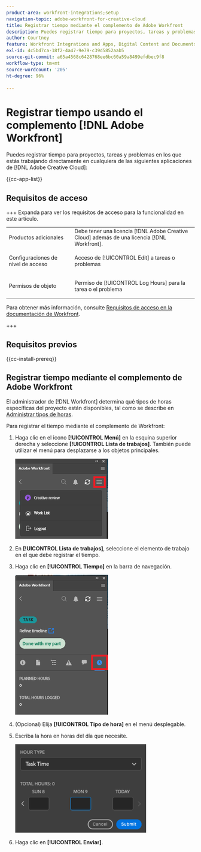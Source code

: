 ```yaml
---
product-area: workfront-integrations;setup
navigation-topic: adobe-workfront-for-creative-cloud
title: Registrar tiempo mediante el complemento de Adobe Workfront
description: Puedes registrar tiempo para proyectos, tareas y problemas en los que estás trabajando directamente en las aplicaciones de Adobe Creative Cloud.
author: Courtney
feature: Workfront Integrations and Apps, Digital Content and Documents
exl-id: 4c5bd7ca-18f2-4a47-9e79-c39d5852aab5
source-git-commit: a65a4568c6428768ee6bc60a59a8499efdbec9f8
workflow-type: tm+mt
source-wordcount: '205'
ht-degree: 96%

---
```


# Registrar tiempo usando el complemento [!DNL Adobe Workfront]

Puedes registrar tiempo para proyectos, tareas y problemas en los que estás trabajando directamente en cualquiera de las siguientes aplicaciones de [!DNL Adobe Creative Cloud]:

{{cc-app-list}}

## Requisitos de acceso

+++ Expanda para ver los requisitos de acceso para la funcionalidad en este artículo.

<table style="table-layout:auto"> 
 <col> 
 <col> 
 <tbody> 
  <tr> 
   <!--<td role="rowheader">[!DNL Adobe Workfront] package</td> 
   <td> Any</td> 
  </tr> 
  <tr data-mc-conditions=""> 
   <td role="rowheader">[!DNL Adobe Workfront] license</td> 
   <td>
   <p>Standard</p>
    <p>Work or higher</p> </td> 
  </tr> -->
  <tr> 
   <td role="rowheader">Productos adicionales</td> 
   <td>Debe tener una licencia [!DNL Adobe Creative Cloud] además de una licencia [!DNL Workfront].</td> 
  </tr> 
  <tr> 
   <td role="rowheader">Configuraciones de nivel de acceso</td> 
   <td> <p>Acceso de [!UICONTROL Edit] a tareas o problemas</p></td> 
  </tr> 
  <tr> 
   <td role="rowheader">Permisos de objeto</td> 
   <td> <p>Permiso de [!UICONTROL Log Hours] para la tarea o el problema</p> </td> 
  </tr> 
 </tbody> 
</table>

Para obtener más información, consulte [Requisitos de acceso en la documentación de Workfront](/help/quicksilver/administration-and-setup/add-users/access-levels-and-object-permissions/access-level-requirements-in-documentation.md).

+++

## Requisitos previos

{{cc-install-prereq}}

## Registrar tiempo mediante el complemento de Adobe Workfront

El administrador de [!DNL Workfront] determina qué tipos de horas específicas del proyecto están disponibles, tal como se describe en [Administrar tipos de horas](../../administration-and-setup/set-up-workfront/configure-timesheets-schedules/hour-types.md).

Para registrar el tiempo mediante el complemento de Workfront:

1. Haga clic en el icono **[!UICONTROL Menú]** en la esquina superior derecha y seleccione **[!UICONTROL Lista de trabajos]**. También puede utilizar el menú para desplazarse a los objetos principales.

   ![Volver a la lista de trabajos](assets/go-back-to-work-list-350x314.png)

1. En **[!UICONTROL Lista de trabajos]**, seleccione el elemento de trabajo en el que debe registrar el tiempo.
1. Haga clic en **[!UICONTROL Tiempo]** en la barra de navegación.

   ![Hora de registro](assets/log-time-350x337.png)

1. (Opcional) Elija **[!UICONTROL Tipo de hora]** en el menú desplegable.
1. Escriba la hora en horas del día que necesite.

   ![Registrar horas](assets/copy-of-log-hours-350x236.png)

1. Haga clic en **[!UICONTROL Enviar]**.
